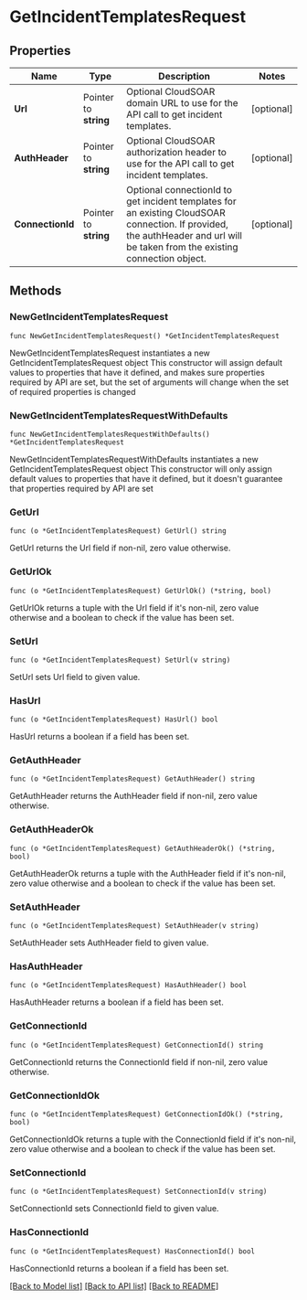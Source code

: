 # GetIncidentTemplatesRequest

## Properties

Name | Type | Description | Notes
------------ | ------------- | ------------- | -------------
**Url** | Pointer to **string** | Optional CloudSOAR domain URL to use for the API call to get incident templates. | [optional] 
**AuthHeader** | Pointer to **string** | Optional CloudSOAR authorization header to use for the API call to get incident templates. | [optional] 
**ConnectionId** | Pointer to **string** | Optional connectionId to get incident templates for an existing CloudSOAR connection. If provided, the authHeader and url will be taken from the existing connection object. | [optional] 

## Methods

### NewGetIncidentTemplatesRequest

`func NewGetIncidentTemplatesRequest() *GetIncidentTemplatesRequest`

NewGetIncidentTemplatesRequest instantiates a new GetIncidentTemplatesRequest object
This constructor will assign default values to properties that have it defined,
and makes sure properties required by API are set, but the set of arguments
will change when the set of required properties is changed

### NewGetIncidentTemplatesRequestWithDefaults

`func NewGetIncidentTemplatesRequestWithDefaults() *GetIncidentTemplatesRequest`

NewGetIncidentTemplatesRequestWithDefaults instantiates a new GetIncidentTemplatesRequest object
This constructor will only assign default values to properties that have it defined,
but it doesn't guarantee that properties required by API are set

### GetUrl

`func (o *GetIncidentTemplatesRequest) GetUrl() string`

GetUrl returns the Url field if non-nil, zero value otherwise.

### GetUrlOk

`func (o *GetIncidentTemplatesRequest) GetUrlOk() (*string, bool)`

GetUrlOk returns a tuple with the Url field if it's non-nil, zero value otherwise
and a boolean to check if the value has been set.

### SetUrl

`func (o *GetIncidentTemplatesRequest) SetUrl(v string)`

SetUrl sets Url field to given value.

### HasUrl

`func (o *GetIncidentTemplatesRequest) HasUrl() bool`

HasUrl returns a boolean if a field has been set.

### GetAuthHeader

`func (o *GetIncidentTemplatesRequest) GetAuthHeader() string`

GetAuthHeader returns the AuthHeader field if non-nil, zero value otherwise.

### GetAuthHeaderOk

`func (o *GetIncidentTemplatesRequest) GetAuthHeaderOk() (*string, bool)`

GetAuthHeaderOk returns a tuple with the AuthHeader field if it's non-nil, zero value otherwise
and a boolean to check if the value has been set.

### SetAuthHeader

`func (o *GetIncidentTemplatesRequest) SetAuthHeader(v string)`

SetAuthHeader sets AuthHeader field to given value.

### HasAuthHeader

`func (o *GetIncidentTemplatesRequest) HasAuthHeader() bool`

HasAuthHeader returns a boolean if a field has been set.

### GetConnectionId

`func (o *GetIncidentTemplatesRequest) GetConnectionId() string`

GetConnectionId returns the ConnectionId field if non-nil, zero value otherwise.

### GetConnectionIdOk

`func (o *GetIncidentTemplatesRequest) GetConnectionIdOk() (*string, bool)`

GetConnectionIdOk returns a tuple with the ConnectionId field if it's non-nil, zero value otherwise
and a boolean to check if the value has been set.

### SetConnectionId

`func (o *GetIncidentTemplatesRequest) SetConnectionId(v string)`

SetConnectionId sets ConnectionId field to given value.

### HasConnectionId

`func (o *GetIncidentTemplatesRequest) HasConnectionId() bool`

HasConnectionId returns a boolean if a field has been set.


[[Back to Model list]](../README.md#documentation-for-models) [[Back to API list]](../README.md#documentation-for-api-endpoints) [[Back to README]](../README.md)


